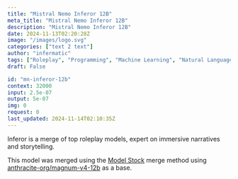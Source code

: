```yaml
---
title: "Mistral Nemo Inferor 12B"
meta_title: "Mistral Nemo Inferor 12B"
description: "Mistral Nemo Inferor 12B"
date: 2024-11-13T02:20:28Z
image: "/images/logo.svg"
categories: ["text 2 text"]
author: "infermatic"
tags: ["Roleplay", "Programming", "Machine Learning", "Natural Language Processing", "Generative AI"]
draft: False

id: "mn-inferor-12b"
context: 32000
input: 2.5e-07
output: 5e-07
img: 0
request: 0
last_updated: 2024-11-14T02:10:35Z
---
```


Inferor is a merge of top roleplay models, expert on immersive narratives and storytelling.

This model was merged using the [Model Stock](https://arxiv.org/abs/2403.19522) merge method using [anthracite-org/magnum-v4-12b](https://openrouter.ai/anthracite-org/magnum-v4-72b) as a base.



